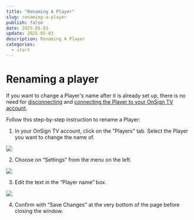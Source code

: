 ```yaml
---
title: "Renaming A Player"
slug: renaming-a-player
publish: false
date: 2025-05-03
update: 2025-05-03
description: Renaming A Player
categories:
  - start
---
```


Renaming a player
=================

If you want to change a Player's name after it is already set up, there is no need for [disconnecting](/basic-player-operations/detaching-hardware-device) and [connecting the Player to your OnSign TV account](/basic-player-operations/connecting-a-player).

Follow this step-by-step instruction to rename a Player:

1. In your OnSign TV account, click on the "Players" tab. Select the Player you want to change the name of.

![](https://static.helpjuice.com/helpjuice_production/uploads/upload/image/23821/direct/1741796070794/image.png)

2. Choose on “Settings” from the menu on the left.

![](https://static.helpjuice.com/helpjuice_production/uploads/upload/image/23821/direct/1741796361588/image.png)

3. Edit the text in the “Player name” box.

![](https://static.helpjuice.com/helpjuice_production/uploads/upload/image/23821/direct/1731404527078/renaming-a-player_3.png)

4. Confirm with “Save Changes” at the very bottom of the page before closing the window.
